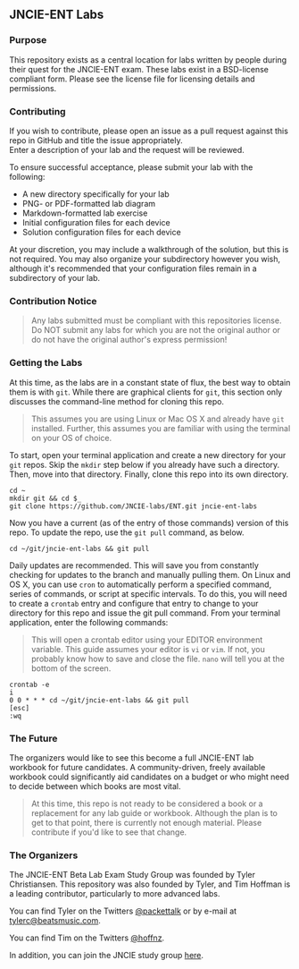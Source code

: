 ## JNCIE-ENT Labs ##

### Purpose ###

This repository exists as a central location for labs written by people
during their quest for the JNCIE-ENT exam.  These labs exist in a
BSD-license compliant form.  Please see the license file for licensing
details and permissions.

### Contributing ###

If you wish to contribute, please open an issue as a pull request
against this repo in GitHub and title the issue appropriately.  
Enter a description of your lab and the request will be reviewed.

To ensure successful acceptance, please submit your lab with the
following:

 - A new directory specifically for your lab
 - PNG- or PDF-formatted lab diagram
 - Markdown-formatted lab exercise
 - Initial configuration files for each device
 - Solution configuration files for each device

At your discretion, you may include a walkthrough of the solution,
but this is not required.  You may also organize your subdirectory
however you wish, although it's recommended that your configuration
files remain in a subdirectory of your lab.

### Contribution Notice ###

> Any labs submitted must be compliant with this repositories license.
> Do NOT submit any labs for which you are not the original author or
> do not have the original author's express permission!

### Getting the Labs ###

At this time, as the labs are in a constant state of flux, the best
way to obtain them is with `git`.  While there are graphical clients
for `git`, this section only discusses the command-line method for
cloning this repo.

> This assumes you are using Linux or Mac OS X and already have `git`
> installed.  Further, this assumes you are familiar with using the
> terminal on your OS of choice.

To start, open your terminal application and create a new directory
for your `git` repos.  Skip the `mkdir` step below if you already
have such a directory.  Then, move into that directory.  Finally,
clone this repo into its own directory.

    cd ~
    mkdir git && cd $_
    git clone https://github.com/JNCIE-labs/ENT.git jncie-ent-labs
    
Now you have a current (as of the entry of those commands) version
of this repo.  To update the repo, use the `git pull` command, as
below.

    cd ~/git/jncie-ent-labs && git pull

Daily updates are recommended.  This will save you from constantly
checking for updates to the branch and manually pulling them.
On Linux and OS X, you can use `cron` to automatically perform a
specified command, series of commands, or script at specific
intervals.  To do this, you will need to create a `crontab` entry
and configure that entry to change to your directory for this repo
and issue the git pull command.  From your terminal application,
enter the following commands:
    
> This will open a crontab editor using your EDITOR environment
> variable.  This guide assumes your editor is `vi` or `vim`.
> If not, you probably know how to save and close the file.
> `nano` will tell you at the bottom of the screen.

    crontab -e
    i
    0 0 * * * cd ~/git/jncie-ent-labs && git pull
    [esc]
    :wq

### The Future ###

The organizers would like to see this become a full JNCIE-ENT lab
workbook for future candidates.  A community-driven, freely
available workbook could significantly aid candidates on a budget
or who might need to decide between which books are most vital.

> At this time, this repo is not ready to be considered a book
> or a replacement for any lab guide or workbook.  Although the
> plan is to get to that point, there is currently not enough
> material.  Please contribute if you'd like to see that change.

### The Organizers ###

The JNCIE-ENT Beta Lab Exam Study Group was founded by Tyler
Christiansen.  This repository was also founded by Tyler,
and Tim Hoffman is a leading contributor, particularly
to more advanced labs.

You can find Tyler on the Twitters [@packettalk][1] or by e-mail
at <tylerc@beatsmusic.com>.

You can find Tim on the Twitters [@hoffnz][2].

In addition, you can join the JNCIE study group [here][3].

[1]: http://twitter.com/packettalk "Tyler Christiansen"
[2]: http://twitter.com/hoffnz "Tim Hoffman"
[3]: https://groups.google.com/forum/#!forum/jncie-ent-beta "JNCIE-ENT Beta Study Group"
